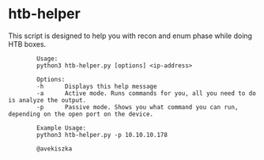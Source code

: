 # htb-helper
This script is designed to help you with recon and enum phase while doing HTB boxes.
            
            Usage:
            python3 htb-helper.py [options] <ip-address>
            
            Options:
            -h      Displays this help message
            -a      Active mode. Runs commands for you, all you need to do is analyze the output.
            -p      Passive mode. Shows you what command you can run, depending on the open port on the device.
            
            Example Usage:
            python3 htb-helper.py -p 10.10.10.178
            
            @avekiszka 
